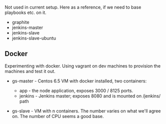 

Not used in current setup. Here as a reference, if we need to base
playbooks etc. on it.

- graphite
- jenkins-master
- jenkins-slave
- jenkins-slave-ubuntu

## Docker

Experimenting with docker. Using vagrant on dev machines to provision
the machines and test it out.

- gs-master - Centos 6.5 VM with docker installed, two containers:
  - app - the node application, exposes 3000 / 8125 ports.
  - jenkins - Jenkins master; exposes 8080 and is mounted on /jenkins/
    path

- gs-slave - VM with n containers. The number varies on what we'll agree
  on. The number of CPU seems a good base.


